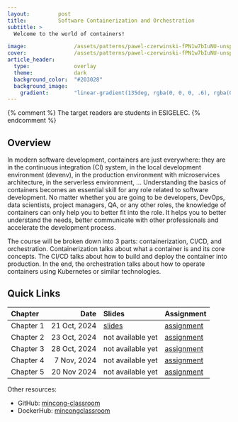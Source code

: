 ```yaml
---
layout:         post
title:          Software Containerization and Orchestration
subtitle: >
  Welcome to the world of containers!

image:               /assets/patterns/pawel-czerwinski-fPN1w7bIuNU-unsplash.jpg
cover:               /assets/patterns/pawel-czerwinski-fPN1w7bIuNU-unsplash.jpg
article_header:
  type:              overlay
  theme:             dark
  background_color:  "#203028"
  background_image:
    gradient:        "linear-gradient(135deg, rgba(0, 0, 0, .6), rgba(0, 0, 0, .4))"
---
```


{% comment %}
The target readers are students in ESIGELEC.
{% endcomment %}

## Overview

In modern software development, containers are just everywhere: they are in the continuous integration (CI) system, in the local development environment (devenv), in the production environment with microservices architecture, in the serverless environment, … Understanding the basics of containers becomes an essential skill for any role related to software development. No matter whether you are going to be developers, DevOps, data scientists, project managers, QA, or any other roles, the knowledge of containers can only help you to better fit into the role. It helps you to better understand the needs, better communicate with other professionals and accelerate the development process.

The course will be broken down into 3 parts: containerization, CI/CD, and orchestration. Containerization talks about what a container is and its core concepts. The CI/CD talks about how to build and deploy the container into production. In the end, the orchestration talks about how to operate containers using Kubernetes or similar technologies.

## Quick Links

Chapter | Date |  Slides | Assignment
:--- | ---: | :--- | :---
Chapter 1 | 21 Oct, 2024 | [slides](/esigelec/1/) | [assignment](https://github.com/mincong-classroom/containers/blob/main/docs/lab-1.md)
Chapter 2 | 23 Oct, 2024 | not available yet | [assignment](https://github.com/mincong-classroom/containers/blob/main/docs/lab-2.md)
Chapter 3 | 28 Oct, 2024 | not available yet | [assignment](https://github.com/mincong-classroom/containers/blob/main/docs/lab-3.md)
Chapter 4 | 7 Nov, 2024 | not available yet | [assignment](https://github.com/mincong-classroom/containers/blob/main/docs/lab-4.md)
Chapter 5 | 20 Nov 2024 | not available yet | [assignment](https://github.com/mincong-classroom/containers/blob/main/docs/lab-5.md)

Other resources:
* GitHub: [mincong-classroom](https://github.com/mincong-classroom/)
* DockerHub: [mincongclassroom](https://hub.docker.com/u/mincongclassroom)
